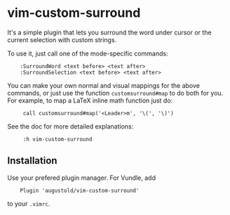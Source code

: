 # vim-custom-surround

It's a simple plugin that lets you surround the word under cursor or the current
selection with custom strings.

To use it, just call one of the mode-specific commands:

```vim
    :SurroundWord <text before> <text after>
    :SurroundSelection <text before> <text after>
 ```

You can make your own normal and visual mappings for the above commands, or just use the function
`customsurround#map` to do both for you. For example, to map a LaTeX inline math function just do:

```vim
     call customsurround#map('<Leader>m', '\(', '\)')
```

See the doc for more detailed explanations:

```vim
     :h vim-custom-surround
```

## Installation

Use your prefered plugin manager.  For Vundle, add

```vim
    Plugin 'augustold/vim-custom-surround'
```

to your `.vimrc`.
